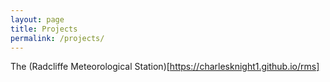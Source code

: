```yaml
---
layout: page
title: Projects
permalink: /projects/
---
```



The (Radcliffe Meteorological Station)[https://charlesknight1.github.io/rms]
